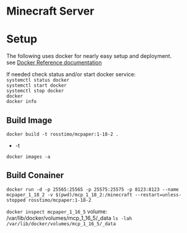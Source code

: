 # Minecraft Server


# Setup
The following uses docker for nearly easy setup and deployment. \
see [Docker Reference documentation](https://docs.docker.com/reference/)

If needed check status and/or start docker service: \
`systemctl status docker` \
`systemctl start docker` \
`systemctl stop docker` \
`docker` \
`docker info` 

## Build Image

`docker build -t rosstimo/mcpaper:1-18-2 .`

* -t 

`docker images -a`

## Build Conainer
`docker run -d -p 25565:25565 -p 25575:25575 -p 8123:8123 --name mcpaper_1_18_2 -v $(pwd)/mcp_1_18_2:/minecraft --restart=unless-stopped rosstimo/mcpaper:1-18-2`




`docker inspect mcpaper_1_16_5`
volume: /var/lib/docker/volumes/mcp_1_16_5/_data
`ls -lah /var/lib/docker/volumes/mcp_1_16_5/_data`